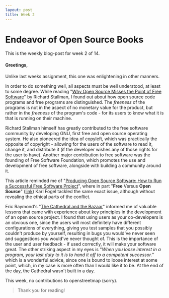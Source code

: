 ```yaml
---
layout: post
title: Week 2
---
```


# Endeavor of Open Source Books

This is the weekly blog-post for week 2 of 14.

#### Greetings,

Unlike last weeks assignment, this one was enlightening in other manners.

In order to do something well, all aspects must be well understood, at least to some degree. While reading "[Why Open Source Misses the Point of Free Software](https://www.gnu.org/philosophy/open-source-misses-the-point.html)" by Richard Stallman, I found out about how open source code programs and free programs are distinguished. The *freeness* of the programs is not in the aspect of no monetary value for the product, but rather in the *freeness* of the program's code - for its users to know what it is that is running on their machine.

Richard Stallman himself has greatly contributed to the free software community by developing GNU, first free and open source operating system. He also pioneered the idea of copyleft, which was practically the opposite of copyright - allowing for the users of the software to read it, change it, and distribute it (if the developer wishes any of those rights for the user to have). Another major contribution to free software was the founding of Free Software Foundation, which promotes the use and development of free software, alongside with building a community around it.

This article reminded me of "[Producing Open Source Software: How to Run a Successful Free Software Project](https://www.gnu.org/philosophy/open-source-misses-the-point.html)", where in part "**Free** Versus **Open Source**" ([link](https://producingoss.com/en/introduction.html#free-vs-open-source)) Karl Fogel tackled the same exact issue, although without revealing the ethical parts of the conflict.

Eric Raymond's "[The Cathedral and the Bazaar](http://www.catb.org/~esr/writings/cathedral-bazaar/cathedral-bazaar/index.html)" informed me of valuable lessons that came with experience about key principles in the development of an open source project. I found that using users as your co-developers is an obvious one, since the users will most definitely have different configurations of everything, giving you test samples that you possibly couldn't produce by yourself, resulting in bugs you would've never seen and suggestions you would've never thought of. This is the importance of the user and user feedback - if used correctly, it will make your software great. The other striking aspect in my eyes is "*When you loose interest in a program, your last duty to it is to hand it off to a competent successor.*" which is a wonderful advice, since one is bound to loose interest at some point, which, in my case is more often than I would like it to be. At the end of the day, the Cathedral wasn't built in a day.

This week, no contributions to openstreetmap (sorry).

>Thank you for reading!
